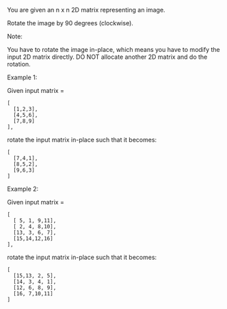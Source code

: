 You are given an n x n 2D matrix representing an image.

Rotate the image by 90 degrees (clockwise).

Note:

You have to rotate the image in-place, which means you have to modify the input 2D matrix directly. DO NOT allocate another 2D matrix and do the rotation.

Example 1:

Given input matrix = 
```
[
  [1,2,3],
  [4,5,6],
  [7,8,9]
],
```
rotate the input matrix in-place such that it becomes:
```
[
  [7,4,1],
  [8,5,2],
  [9,6,3]
]
```
Example 2:

Given input matrix =
```
[
  [ 5, 1, 9,11],
  [ 2, 4, 8,10],
  [13, 3, 6, 7],
  [15,14,12,16]
], 
```
rotate the input matrix in-place such that it becomes:
```
[
  [15,13, 2, 5],
  [14, 3, 4, 1],
  [12, 6, 8, 9],
  [16, 7,10,11]
]
```


